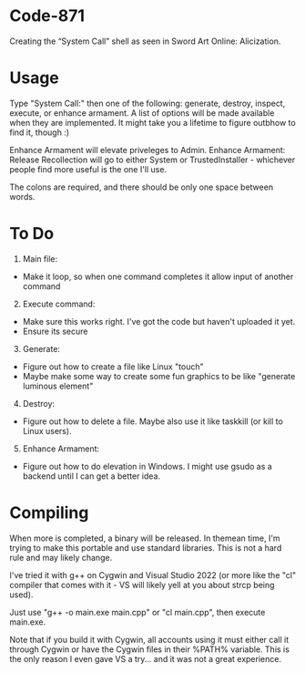 # Code-871
Creating the “System Call” shell as seen in Sword Art Online: Alicization.

# Usage
Type "System Call:" then one of the following: generate, destroy, inspect, execute, or enhance armament. A list of options will be made available when they are implemented. It might take you a lifetime to figure outbhow to find it, though :)

Enhance Armament will elevate priveleges to Admin. Enhance Armament: Release Recollection will go to either System or TrustedInstaller - whichever people find more useful is the one I'll use.

The colons are required, and there should be only one space between words.
# To Do
1. Main file:
  - Make it loop, so when one command completes it allow input of another command
2. Execute command:
  - Make sure this works right. I've got the code but haven't uploaded it yet.
  - Ensure its secure
3. Generate:
  - Figure out how to create a file like Linux "touch"
  - Maybe make some way to create some fun graphics to be like "generate luminous element"
4. Destroy:
  - Figure out how to delete a file. Maybe also use it like taskkill (or kill to Linux users).
5. Enhance Armament:
  - Figure out how to do elevation in Windows. I might use gsudo as a backend until I can get a better idea.

# Compiling
When more is completed, a binary will be released. In themean time, I'm trying to make this portable and use standard libraries. This is not a hard rule and may likely change.

I've tried it with g++ on Cygwin and Visual Studio 2022 (or more like the "cl" compiler that comes with it - VS will likely yell at you about strcp being used).

Just use "g++ -o main.exe main.cpp" or "cl main.cpp", then execute main.exe.

Note that if you build it with Cygwin, all accounts using it must either call it through Cygwin or have the Cygwin files in their %PATH% variable. This is the only reason I even gave VS a try... and it was not a great experience.
